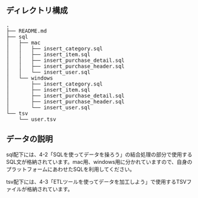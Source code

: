 ## ディレクトリ構成
<pre>
.
├── README.md
├── sql
│   ├── mac
│   │   ├── insert_category.sql
│   │   ├── insert_item.sql
│   │   ├── insert_purchase_detail.sql
│   │   ├── insert_purchase_header.sql
│   │   └── insert_user.sql
│   └── windows
│       ├── insert_category.sql
│       ├── insert_item.sql
│       ├── insert_purchase_detail.sql
│       ├── insert_purchase_header.sql
│       └── insert_user.sql
└── tsv
    └── user.tsv
</pre>

## データの説明
sql配下には、4-2「SQLを使ってデータを操ろう」の結合処理の部分で使用するSQL文が格納されています。mac用、windows用に分かれていますので、自身のプラットフォームにあわせたSQLを利用してください。

tsv配下には、4-3「ETLツールを使ってデータを加工しよう」で使用するTSVファイルが格納されています。
